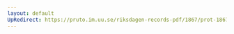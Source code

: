 ```yaml
---
layout: default
UpRedirect: https://pruto.im.uu.se/riksdagen-records-pdf/1867/prot-1867--fk--302/prot-1867--fk--302_011.pdf
---
```

